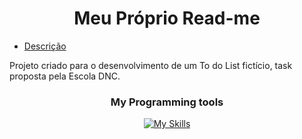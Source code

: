 <h1 align="center">Meu Próprio Read-me</h1>
<ul>
  <a href="#My Programming tools"><li>Descrição</li></a>  
</ul>
Projeto criado para o desenvolvimento de um To do List fictício, task proposta pela Escola DNC.
<div align="center">
<h3>My Programming tools</h3>
    
  [![My Skills](https://skillicons.dev/icons?i=html,css,js,c,java,postgres,postman,git,github,vscode)](https://skillicons.dev)
  
</div>

